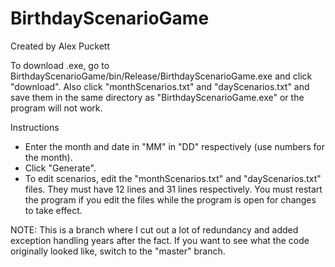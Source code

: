 # BirthdayScenarioGame
Created by Alex Puckett

To download .exe, go to BirthdayScenarioGame/bin/Release/BirthdayScenarioGame.exe and click "download". Also click "monthScenarios.txt" and "dayScenarios.txt" 
and save them in the same directory as "BirthdayScenarioGame.exe" or the program will not work.

Instructions
* Enter the month and date in "MM" in "DD" respectively (use numbers for the month).
* Click "Generate".
* To edit scenarios, edit the "monthScenarios.txt" and "dayScenarios.txt" files. They must have 12 lines and 31 lines respectively. You must restart
the program if you edit the files while the program is open for changes to take effect.

NOTE: This is a branch where I cut out a lot of redundancy and added exception handling years after the fact. If you want to see what the code originally looked like, switch to the "master" branch.
